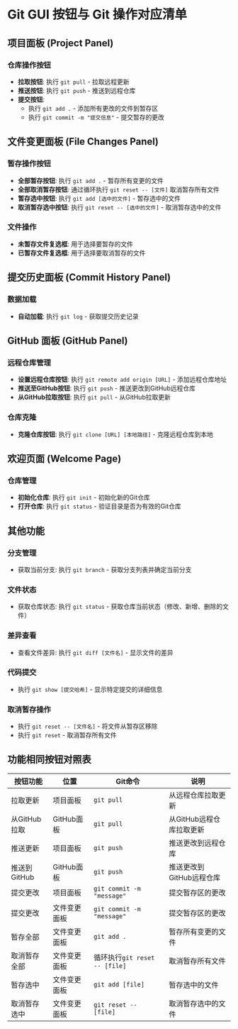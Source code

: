 # Git GUI 按钮与 Git 操作对应清单

## 项目面板 (Project Panel)

### 仓库操作按钮
- **拉取按钮**: 执行 `git pull` - 拉取远程更新
- **推送按钮**: 执行 `git push` - 推送到远程仓库
- **提交按钮**: 
  - 执行 `git add .` - 添加所有更改的文件到暂存区
  - 执行 `git commit -m "提交信息"` - 提交暂存的更改

## 文件变更面板 (File Changes Panel)

### 暂存操作按钮
- **全部暂存按钮**: 执行 `git add .` - 暂存所有变更的文件
- **全部取消暂存按钮**: 通过循环执行 `git reset -- [文件]` 取消暂存所有文件
- **暂存选中按钮**: 执行 `git add [选中的文件]` - 暂存选中的文件
- **取消暂存选中按钮**: 执行 `git reset -- [选中的文件]` - 取消暂存选中的文件

### 文件操作
- **未暂存文件复选框**: 用于选择要暂存的文件
- **已暂存文件复选框**: 用于选择要取消暂存的文件

## 提交历史面板 (Commit History Panel)

### 数据加载
- **自动加载**: 执行 `git log` - 获取提交历史记录

## GitHub 面板 (GitHub Panel)

### 远程仓库管理
- **设置远程仓库按钮**: 执行 `git remote add origin [URL]` - 添加远程仓库地址
- **推送至GitHub按钮**: 执行 `git push` - 推送更改到GitHub远程仓库
- **从GitHub拉取按钮**: 执行 `git pull` - 从GitHub拉取更新

### 仓库克隆
- **克隆仓库按钮**: 执行 `git clone [URL] [本地路径]` - 克隆远程仓库到本地

## 欢迎页面 (Welcome Page)

### 仓库管理
- **初始化仓库**: 执行 `git init` - 初始化新的Git仓库
- **打开仓库**: 执行 `git status` - 验证目录是否为有效的Git仓库

## 其他功能

### 分支管理
- 获取当前分支: 执行 `git branch` - 获取分支列表并确定当前分支

### 文件状态
- 获取仓库状态: 执行 `git status` - 获取仓库当前状态（修改、新增、删除的文件）

### 差异查看
- 查看文件差异: 执行 `git diff [文件名]` - 显示文件的差异

### 代码提交
- 执行 `git show [提交哈希]` - 显示特定提交的详细信息

### 取消暂存操作
- 执行 `git reset -- [文件名]` - 将文件从暂存区移除
- 执行 `git reset` - 取消暂存所有文件

## 功能相同按钮对照表

| 按钮功能 | 位置 | Git命令 | 说明 |
|---------|------|---------|------|
| 拉取更新 | 项目面板 | `git pull` | 从远程仓库拉取更新 |
| 从GitHub拉取 | GitHub面板 | `git pull` | 从GitHub远程仓库拉取更新 |
| 推送更新 | 项目面板 | `git push` | 推送更改到远程仓库 |
| 推送到GitHub | GitHub面板 | `git push` | 推送更改到GitHub远程仓库 |
| 提交更改 | 项目面板 | `git commit -m "message"` | 提交暂存区的更改 |
| 提交更改 | 文件变更面板 | `git commit -m "message"` | 提交暂存区的更改 |
| 暂存全部 | 文件变更面板 | `git add .` | 暂存所有变更的文件 |
| 取消暂存全部 | 文件变更面板 | 循环执行`git reset -- [file]` | 取消暂存所有文件 |
| 暂存选中 | 文件变更面板 | `git add [file]` | 暂存选中的文件 |
| 取消暂存选中 | 文件变更面板 | `git reset -- [file]` | 取消暂存选中的文件 |